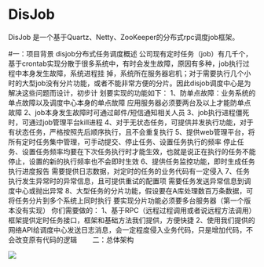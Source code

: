 # DisJob

DisJob 是一个基于Quartz、Netty、ZooKeeper的分布式rpc调度job框架。

#一：项目背景
disjob分布式任务调度概述
公司现有定时任务（job）有几千个，基于crontab实现分散于很多系统中，有时会发生故障，原因有多种，job执行过程中本身发生故障，系统进程挂 掉，系统所在服务器宕机；对于需要执行几个小时的大型job没有分片功能，或者不能非常方便的分片。因此disjob调度中心是为解决这些问题而设计，初步计 划要实现的功能如下：
        1、防单点故障：业务系统的单点故障以及调度中心本身的单点故障
             应用服务器必须要两台及以上才能防单点故障
        2、job本身发生故障时可通过邮件/短信通知相关人员
        3、job执行进程僵死时，可通过job管理平台kill进程
        4、对于无状态任务，可提供并发执行功能，对于有状态任务，严格按照先后顺序执行，且不会重复执行
        5、提供web管理平台，将所有定时任务集中管理，可手动提交、停止任务、设置任务执行的频率
             停止任务、设置任务频率均要在下次任务执行时才能生效，也就是说正在执行的任务不能停止，设置的新的执行频率也不会即时生效
        6、提供任务监控功能，即时生成任务执行进度报告
             需要提供日志数据，对定时的任务的业务代码有一定侵入
        7、任务执行发生异常时的异常信息，且可提供重试的配置项
             需要任务发送异常信息到调度中心或抛出异常
        8、大型任务的分片功能，假设要在A库处理数百万条数据，可将任务分片到多个系统上同时执行
             要实现分片功能必须要多台服务器（第一个版本没有实现）
        你们需要做的：
        1、基于RPC（远程过程调用或者说远程方法调用）框架提供定时任务接口，框架和基础方法我们提供，方便快捷
        2、使用我们提供的网络API给调度中心发送日志消息，会一定程度侵入业务代码，只是增加代码，不会改变原有代码的逻辑
      
  二：总体架构
  
  ![](https://raw.githubusercontent.com/huangyiminghappy/DisJob/master/imgs/disjob%E6%9E%B6%E6%9E%84%E5%9B%BE.bmp)

  
